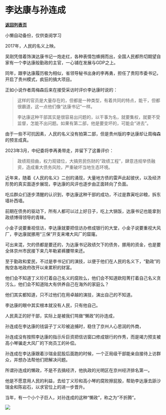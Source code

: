 # 李达康与孙连成

[**返回列表页**](/gzh/政事堂2019)

小懒自动备份，仅供查阅学习

2017年，人民的名义上映。  

吴刚凭借着饰演达康书记一炮走红，各种表情包蜂拥而出，全国人民都热切期望自家有一个李达康般勤政的主官，一心铺在发展与GDP之上。

同年，跟李达康履历极为相似，省领导秘书出身的李再勇，担任了贵阳市委书记，开启了贵州模式，疯狂的搞大项目。

正如小说作者周梅森后来在接受采访时评价李达康时说的：  

> 这样的官员是大量存在的，但都是一种类型，有着共同的特点，能干，但都很霸道，这一点他们像“达康书记”一样。  
>
>
>  
>
>
> 李达康这种干部其实是很容易出问题的，以干事为名，就要集权，就要不受监督，怎能不出问题。如果有第二部，他是要变坏的，可能会“进去”。

由于一些不可抗因素，人民的名义没有拍第二部，但是贵州版的李达康却让周梅森的预言成真。

2023年3月，中纪委将李再勇带走，并留下了这番评价：

> 政绩观扭曲，权力观错位，大搞劳民伤财的“政绩工程”，肆意违规举债融资，造成重大债务风险，严重破坏当地生态环境。

近年来，随着《人民的名义》二创的涌现，大量地方债的雷声此起彼伏，以及经济形势的真实面逐步展现，李达康的风评也逐步由正面转向了负面。

吃瓜群众们逐步清醒的认识到，李达康这种干部的成功，不过是靠寅吃卯粮，拆东墙补西墙。

前期在债务的驱动下，所有人都可以过上好日子，吃上大锅饭，达康书记也能拿到政绩博得领导的青睐。

小金子说要重视信访，李达康就要把信访办修成银行的大堂，小金子说要重视大风厂，李达康就挪用“三保”开支来堵大风厂的窟窿。

可出来混，欠的债都是要还的，为达康书记政绩欠下的债务，挪用的资金，也是要全体京州市民接下来几年勒紧裤腰带来还。

至于勤政和爱民，不过是李书记们的演技，以便于他们在人民的名义下，“勤政”的掏空各地政府改开以来累积的财富。

他们会不知道丁义珍打着自己名义的腐败么，他们会不知道欧阳菁打着自己名义贪污么，他们会不知道陆大有供养自己在海外的家庭么？  

他们其实都知道，只不过他们在用卓越的演技，演出自己的不知道。

李达康的眼中其实根本就没有人民，只有他自己。

人民真正的好干部，实际上是被我们骂做“懒政”的孙连成，

孙连成在李达康的钱袋子丁义珍被追捕时，稳住了京州人心思润的外商，

孙连成没有按照李达康的指示斥巨资把信访窗口修成银行的作秀，而是竭力预支被高小琴骗走大风厂的下岗员工的补偿。

孙连成在李达康跟着沙瑞金屁股后面跑的时候，一个正局级干部能亲自接待上访群众，并想办法帮他们把解决问题。  

所谓孙连成的懒政，不是不去搞经济，他执政的光明区在京州经济排名第一。

他是不愿意用人民的利益，去给丁义珍和高小琴的腐败擦屁股，帮助李达康去舔沙瑞金和陈岩石，以求官位上的进一步晋升。

当年，有一个小个子巨人，对孙连成的这种“懒政”，称之为“不折腾”。  

![](https://mmbiz.qpic.cn/mmbiz_jpg/rxhS23yu8cOdibia9oDjrpQHsdJYa90CiahEYMCewkvfA5Dtz1uqarvFJZRDFicKy6b3jibkicklRWeHaUYu28sYV95w/640?wx_fmt=jpeg&from;=appmsg)

